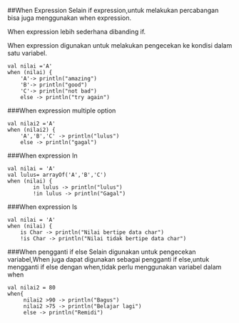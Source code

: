 ##When Expression
Selain if expression,untuk melakukan percabangan bisa juga menggunakan when expression.

When expression lebih sederhana dibanding if.

When expression digunakan untuk melakukan pengecekan ke kondisi dalam satu variabel.
```aidl
val nilai ='A'
when (nilai) {
    'A'-> println("amazing")
    'B'-> println("good")
    'C'-> println("not bad")
    else -> println("try again")
```

###When expression multiple option
```aidl
val nilai2 ='A'
when (nilai2) {
    'A','B','C' -> println("lulus")
    else -> println("gagal")
```
###When expression In
```aidl
val nilai = 'A'
val lulus= arrayOf('A','B','C')
when (nilai) {
        in lulus -> println("lulus")
        !in lulus -> println("Gagal")
```
###When expression Is
```aidl
val nilai = 'A'
when (nilai) {
    is Char -> println("Nilai bertipe data char")
    !is Char -> println("Nilai tidak bertipe data char")
```
###When pengganti if else
Selain digunakan untuk pengecekan variabel,When juga dapat digunakan sebagai pengganti if else,untuk mengganti if else dengan when,tidak perlu menggunakan variabel dalam when
```aidl
val nilai2 = 80
when{
     nilai2 >90 -> println("Bagus")
     nilai2 >75 -> println("Belajar lagi")
     else -> println("Remidi")
```